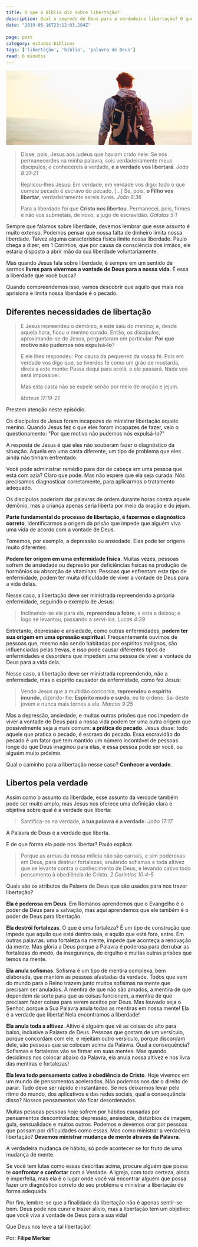 ```yaml
---
title: O que a Bíblia diz sobre libertação?
description: Qual o segredo de Deus para a verdadeira libertação? O que diz a Bíblia sobre isso? Descubra aqui.
date: "2019-05-16T23:12:03.284Z"

page: post
category: estudos-biblicos
tags: ['libertação', 'bíblia', 'palavra de Deus']
read: 6 minutos
---
```


![Homem com mochila olhando o horizonte](./freedom.jpg)

> Disse, pois, Jesus aos judeus que haviam crido nele: Se vós permanecerdes na minha palavra, sois verdadeiramente meus discípulos; e conhecereis a verdade, **e a verdade vos libertará**. *João 8:31-21*
>
> Replicou-lhes Jesus: Em verdade, em verdade vos digo: todo o que comete pecado é escravo do pecado. […]  Se, pois, **o Filho vos libertar**, verdadeiramente sereis livres. *João 8:36*
>
> Para a liberdade foi que **Cristo nos libertou**. Permanecei, pois, firmes e não vos submetais, de novo, a jugo de escravidão. *Gálatas 5:1*

Sempre que falamos sobre liberdade, devemos lembrar que esse assunto é muito extenso. Podemos pensar que nossa falta de dinheiro limita nossa liberdade. Talvez alguma característica física limite nossa liberdade. Paulo chega a dizer, em 1 Coríntios, que por causa da consciência dos irmãos, ele estaria disposto a abrir mão da sua liberdade voluntariamente.

Mas quando Jesus fala sobre liberdade, é sempre em um sentido de sermos **livres para vivermos a vontade de Deus para a nossa vida**. É essa a liberdade que você busca?

Quando compreendemos isso, vamos descobrir que aquilo que mais nos aprisiona e limita nossa liberdade é o pecado.

## Diferentes necessidades de libertação

> E Jesus repreendeu o demônio, e este saiu do menino; e, desde aquela hora, ficou o menino curado.
> Então, os discípulos, aproximando-se de Jesus, perguntaram em particular: **Por que motivo não pudemos nós expulsá-lo**?
>
> E ele lhes respondeu: Por causa da pequenez da vossa fé. Pois em verdade vos digo que, se tiverdes fé como um grão de mostarda, direis a este monte: Passa daqui para acolá, e ele passará. Nada vos será impossível.
>
> Mas esta casta não se expele senão por meio de oração e jejum.
>
> *Mateus 17:19-21*

Prestem atenção neste episódio.

Os discípulos de Jesus foram incapazes de ministrar libertação àquele menino. Quando Jesus fez o que eles foram incapazes de fazer, veio o questionamento: "Por que motivo não pudemos nós expulsá-lo?"

A resposta de Jesus é que eles não souberam fazer o diagnóstico da situação. Aquela era uma casta diferente, um tipo de problema que eles ainda não tinham enfrentado.

Você pode administrar remédio para dor de cabeça em uma pessoa que está com azia? Claro que pode. Mas não espere que ela seja curada. Nós precisamos diagnosticar corretamente, para aplicarmos o tratamento adequado.

Os discípulos poderiam dar palavras de ordem durante horas contra aquele demônio, mas a criança apenas seria liberta por meio da oração e do jejum.

**Parte fundamental do processo de libertação, é fazermos o diagnóstico correto**, identificarmos a origem da prisão que impede que alguém viva uma vida de acordo com a vontade de Deus.

Tomemos, por exemplo, a depressão ou ansiedade. Elas pode ter origens muito diferentes.

**Podem ter origem em uma enfermidade física**. Muitas vezes, pessoas sofrem de ansiedade ou depresão por deficiências físicas na produção de hormônios ou absorção de vitaminas. Pessoas que enfrentam este tipo de enfermidade, podem ter muita dificuldade de viver a vontade de Deus para a vida delas.

Nesse caso, a libertação deve ser ministrada repreendendo a própria enfermidade, seguindo o exemplo de Jesus:

> Inclinando-se ele para ela, **repreendeu a febre**, e esta a deixou; e logo se levantou, passando a servi-los. *Lucas 4:39*

Entretanto, depressão e ansiedade, como outras enfermidades, **podem ter sua origem em uma opressão espiritual**. Frequentemente ouvimos de pessoas que, mesmo não sendo habitadas por espíritos malígnos, são influenciadas pelas trevas, e isso pode causar diferentes tipos de enfermidades e desordens que impedem uma pessoa de viver a vontade de Deus para a vida dela.

Nesse caso, a libertação deve ser ministrada repreendendo, não a enfermidade, mas o espírito causador da enfermidade, como fez Jesus:

> Vendo Jesus que a multidão concorria, **repreendeu o espírito imundo**, dizendo-lhe: **Espírito mudo e surdo**, eu te ordeno: Sai deste jovem e nunca mais tornes a ele. *Marcos 9:25*

Mas a depressão, ansiedade, e muitas outras prisões que nos impedem de viver a vontade de Deus para a nossa vida podem ter uma outra origem que possivelmente seja a mais comum: **a prática do pecado**. Jesus disse: todo aquele que pratica o pecado, é escravo do pecado. Essa escravidão do pecado é um fator que tem mantido um número incontável de pessoas longe do que Deus imaginou para elas, e essa pessoa pode ser você, ou alguém muito próximo.

Qual o caminho para a libertação nesse caso? **Conhecer a verdade**.

## Libertos pela verdade

Assim como o assunto da liberdade, esse assunto da verdade também pode ser muito amplo, mas Jesus nos oferece uma definição clara e objetiva sobre qual é a verdade que liberta:

> Santifica-os na verdade, **a tua palavra é a verdade**. *João 17:17*

A Palavra de Deus é a verdade que liberta.

E de que forma ela pode nos libertar? Paulo explica:

> Porque as armas da nossa milícia não são carnais, e sim poderosas em Deus, para destruir fortalezas, anulando sofismas e toda altivez que se levante contra o conhecimento de Deus, e levando cativo todo pensamento à obediência de Cristo. *2 Coríntios 10:4-5*

Quais são os atributos da Palavra de Deus que são usados para nos trazer libertação?

**Ela é poderosa em Deus**. Em Romanos aprendemos que o Evangelho é o poder de Deus para a salvação, mas aqui aprendemos que ele também é o poder de Deus para libertação.

**Ela destrói fortalezas**. O que é uma fortaleza? É um tipo de construção que impede que aquilo que está dentro saia, e aquilo que está fora, entre. Em outras palavras: uma fortaleza na mente, impede que aconteça a renovação da mente. Mas glória a Deus porque a Palavra é poderosa para derrubar as fortalezas do medo, da insegurança, do orgulho e muitas outras prisões que temos na mente.

**Ela anula sofismas**. Sofisma é um tipo de mentira complexa, bem elaborada, que mantém as pessoas afastadas da verdade. Todos que vem do mundo para o Reino trazem junto muitos sofismas na mente que precisam ser anulados. A mentira de que não são amados, a mentira de que dependem da sorte para que as coisas funcionem, a mentira de que precisam fazer coisas para serem aceitos por Deus. Mas louvado seja o Senhor, porque a Sua Palavra anula todas as mentiras em nossa mente! Ela é a verdade que liberta! Nela encontramos a liberdade!

**Ela anula toda a altivez**. Altivo é alguém que vê as coisas do alto para baixo, inclusive a Palavra de Deus. Pessoas que gostam de um versículo, porque concordam com ele, e rejeitam outro versículo, porque discordam dele, são pessoas que se colocam acima da Palavra. Qual a consequência? Sofismas e fortalezas vão se firmar em suas mentes. Mas quando decidimos nos colocar abaixo da Palavra, ela anula nossa altivez e nos livra das mentiras e fortalezas!

**Ela leva todo pensamento cativo à obediência de Cristo**. Hoje vivemos em um mundo de pensamentos acelerados. Não podemos nos dar o direito de parar. Tudo deve ser rápido e instantâneo. Se nos deixarmos levar pelo ritmo do mundo, dos aplicativos e das redes sociais, qual a consequência disso? Nossos pensamentos vão ficar desordenados.

Muitas pessoas pessoas hoje sofrem por hábitos causadas por pensamentos descontrolados: depressão, ansiedade, distúrbios de imagem, gula, sensualidade e muitos outros. Podemos e devemos orar por pessoas que passam por dificuldades como essas. Mas como ministrar a verdadeira libertação? **Devemos ministrar mudança de mente através da Palavra**.

A verdadeira mudança de hábito, só pode acontecer se for fruto de uma mudança de mente.

Se você tem lutas como essas descritas acima, procure alguém que possa te **confrontar e confortar** com a Verdade. A igreja, com toda certeza, ainda é imperfeita, mas ela é o lugar onde você vai encontrar alguém que possa fazer um diagnóstico correto do seu problema e ministrar a libertação de forma adequada.

Por fim, lembre-se que a finalidade da libertação não é apenas sentir-se bem. Deus pode nos curar e trazer alívio, mas a libertação tem um objetivo: que você viva a vontade de Deus para a sua vida!

Que Deus nos leve a tal libertação!

Por: **Filipe Merker**